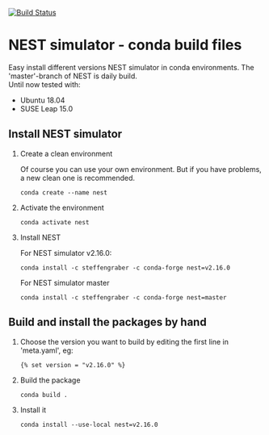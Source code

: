 [![Build Status](https://travis-ci.org/steffengraber/conda-nest.svg?branch=master)](https://travis-ci.org/steffengraber/conda-nest)

# NEST simulator - conda build files

Easy install different versions NEST simulator in conda environments.
The 'master'-branch of NEST is daily build.  
Until now tested with:

-   Ubuntu 18.04
-   SUSE Leap 15.0

## Install NEST simulator

1.  Create a clean environment

    Of course you can use your own environment. But if you have problems, a new clean one is recommended.

        conda create --name nest

2.  Activate the environment

        conda activate nest

3.  Install NEST

    For NEST simulator v2.16.0:

        conda install -c steffengraber -c conda-forge nest=v2.16.0

    For NEST simulator master

        conda install -c steffengraber -c conda-forge nest=master

## Build and install the packages by hand

1.  Choose the version you want to build by editing the first line in
    'meta.yaml', eg:

        {% set version = "v2.16.0" %}

2.  Build the package

        conda build .

3.  Install it

        conda install --use-local nest=v2.16.0
